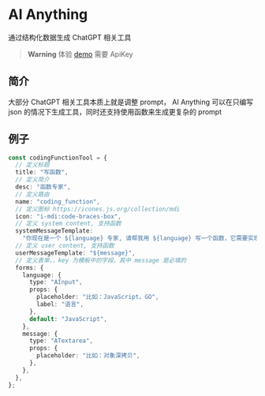 # AI Anything

通过结构化数据生成 ChatGPT 相关工具

> **Warning**
> 体验 [demo](https://aianything.netlify.app/) 需要 ApiKey

## 简介

大部分 ChatGPT 相关工具本质上就是调整 prompt， AI Anything 可以在只编写 json 的情况下生成工具，同时还支持使用函数来生成更复杂的 prompt

## 例子

```ts
const codingFunctionTool = {
  // 定义标题
  title: "写函数",
  // 定义简介
  desc: "函数专家",
  // 定义路由
  name: "coding_function",
  // 定义图标 https://icones.js.org/collection/mdi
  icon: "i-mdi:code-braces-box",
  // 定义 system content, 支持函数
  systemMessageTemplate:
    "你现在是一个 ${language} 专家, 请帮我用 ${language} 写一个函数，它需要实现以下功能",
  // 定义 user content, 支持函数
  userMessageTemplate: "${message}",
  // 定义表单，，key 为模板中的字段，其中 message 是必填的
  forms: {
    language: {
      type: "AInput",
      props: {
        placeholder: "比如：JavaScript，GO",
        label: "语言",
      },
      default: "JavaScript",
    },
    message: {
      type: "ATextarea",
      props: {
        placeholder: "比如：对象深拷贝",
      },
    },
  },
};
```
